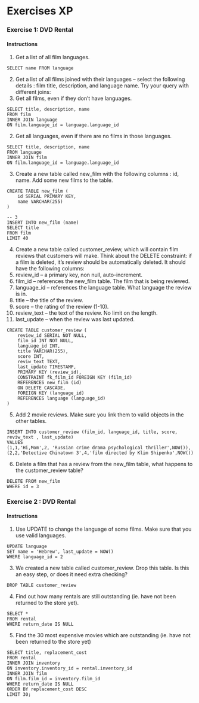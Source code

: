# Exercises XP
### Exercise 1: DVD Rental
#### Instructions
1. Get a list of all film languages.
```
SELECT name FROM language
```
2. Get a list of all films joined with their languages – select the following details : film title, description, and language name. Try your query with different joins:
1. Get all films, even if they don’t have languages.
```
SELECT title, description, name
FROM film
INNER JOIN language
ON film.language_id = language.language_id
```
2. Get all languages, even if there are no films in those languages.
```
SELECT title, description, name
FROM language
INNER JOIN film
ON film.language_id = language.language_id
```
3. Create a new table called new_film with the following columns : id, name. Add some new films to the table.
```
CREATE TABLE new_film (
	id SERIAL PRIMARY KEY,
	name VARCHAR(255)
)

-- 3
INSERT INTO new_film (name)
SELECT title 
FROM film
LIMIT 40
```

4. Create a new table called customer_review, which will contain film reviews that customers will make.
Think about the DELETE constraint: if a film is deleted, it’s review should be automatically deleted.
It should have the following columns:
1. review_id – a primary key, non null, auto-increment.
2. film_id – references the new_film table. The film that is being reviewed.
3. language_id – references the language table. What language the review is in.
4. title – the title of the review.
5. score – the rating of the review (1-10).
6. review_text – the text of the review. No limit on the length.
7. last_update – when the review was last updated.
```
CREATE TABLE customer_review (
	review_id SERIAL NOT NULL,
	film_id INT NOT NULL,
	language_id INT,
	title VARCHAR(255),
	score INT,
	reviw_text TEXT,
	last_update TIMESTAMP,
	PRIMARY KEY (review_id),
	CONSTRAINT fk_film_id FOREIGN KEY (film_id)
	REFERENCES new_film (id)
	ON DELETE CASCADE,
	FOREIGN KEY (language_id)
	REFERENCES language (language_id)
)
```
5. Add 2 movie reviews. Make sure you link them to valid objects in the other tables.
```
INSERT INTO customer_review (film_id, language_id, title, score, reviw_text , last_update) 
VALUES
(1,1,'Hi,Mom',2, 'Russian crime drama psychological thriller',NOW()),
(2,2,'Detective Chinatown 3',4,'film directed by Klim Shipenko',NOW())
```

6. Delete a film that has a review from the new_film table, what happens to the customer_review table?

```
DELETE FROM new_film
WHERE id = 3
```

### Exercise 2 : DVD Rental
#### Instructions
1. Use UPDATE to change the language of some films. Make sure that you use valid languages.
```
UPDATE language 
SET name = 'Hebrew', last_update = NOW()
WHERE language_id = 2
```

3. We created a new table called customer_review. Drop this table. Is this an easy step, or does it need extra checking?
```
DROP TABLE customer_review
```
4. Find out how many rentals are still outstanding (ie. have not been returned to the store yet).
```
SELECT *
FROM rental
WHERE return_date IS NULL
```
5. Find the 30 most expensive movies which are outstanding (ie. have not been returned to the store yet)
```
SELECT title, replacement_cost
FROM rental
INNER JOIN inventory
ON inventory.inventory_id = rental.inventory_id
INNER JOIN film
ON film.film_id = inventory.film_id
WHERE return_date IS NULL
ORDER BY replacement_cost DESC
LIMIT 30;
```